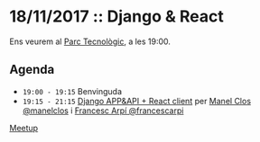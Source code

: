 # 18/11/2017 :: Django & React

Ens veurem al [Parc Tecnològic](http://www.openstreetmap.org/way/63929565), a les 19:00.

## Agenda

- `19:00 - 19:15`  Benvinguda
- `19:15 - 21:15`  [Django APP&API + React client](https://github.com/pygrn/xerrades/issues/24) per [Manel Clos @manelclos](https://github.com/manelclos) i [Francesc Arpí @francescarpi](https://github.com/francescarpi) 

[Meetup](https://www.meetup.com/PythonGirona/events/244339773/)
